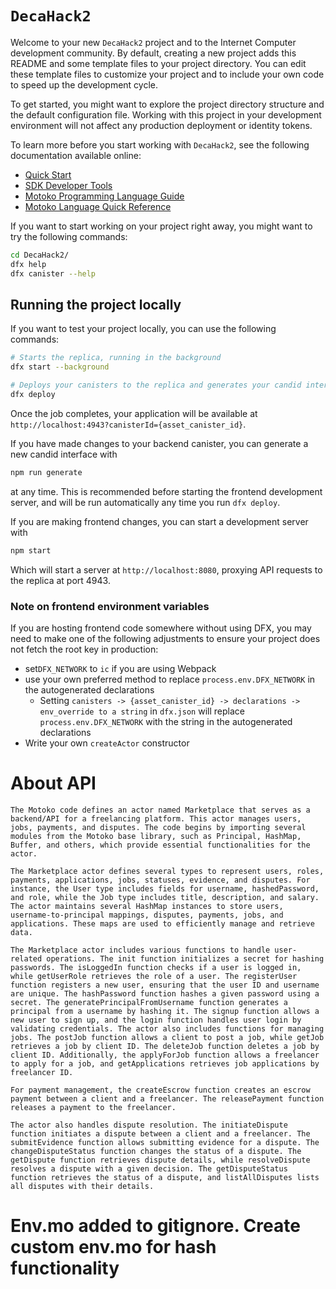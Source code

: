 # `DecaHack2`

Welcome to your new `DecaHack2` project and to the Internet Computer development community. By default, creating a new project adds this README and some template files to your project directory. You can edit these template files to customize your project and to include your own code to speed up the development cycle.

To get started, you might want to explore the project directory structure and the default configuration file. Working with this project in your development environment will not affect any production deployment or identity tokens.

To learn more before you start working with `DecaHack2`, see the following documentation available online:

- [Quick Start](https://internetcomputer.org/docs/current/developer-docs/setup/deploy-locally)
- [SDK Developer Tools](https://internetcomputer.org/docs/current/developer-docs/setup/install)
- [Motoko Programming Language Guide](https://internetcomputer.org/docs/current/motoko/main/motoko)
- [Motoko Language Quick Reference](https://internetcomputer.org/docs/current/motoko/main/language-manual)

If you want to start working on your project right away, you might want to try the following commands:

```bash
cd DecaHack2/
dfx help
dfx canister --help
```

## Running the project locally

If you want to test your project locally, you can use the following commands:

```bash
# Starts the replica, running in the background
dfx start --background

# Deploys your canisters to the replica and generates your candid interface
dfx deploy
```

Once the job completes, your application will be available at `http://localhost:4943?canisterId={asset_canister_id}`.

If you have made changes to your backend canister, you can generate a new candid interface with

```bash
npm run generate
```

at any time. This is recommended before starting the frontend development server, and will be run automatically any time you run `dfx deploy`.

If you are making frontend changes, you can start a development server with

```bash
npm start
```

Which will start a server at `http://localhost:8080`, proxying API requests to the replica at port 4943.

### Note on frontend environment variables

If you are hosting frontend code somewhere without using DFX, you may need to make one of the following adjustments to ensure your project does not fetch the root key in production:

- set`DFX_NETWORK` to `ic` if you are using Webpack
- use your own preferred method to replace `process.env.DFX_NETWORK` in the autogenerated declarations
  - Setting `canisters -> {asset_canister_id} -> declarations -> env_override to a string` in `dfx.json` will replace `process.env.DFX_NETWORK` with the string in the autogenerated declarations
- Write your own `createActor` constructor

# About API
  `The Motoko code defines an actor named Marketplace that serves as a backend/API for a freelancing platform. This actor manages users, jobs, payments, and disputes. The code begins by importing several modules from the Motoko base library, such as Principal, HashMap, Buffer, and others, which provide essential functionalities for the actor.`

  `The Marketplace actor defines several types to represent users, roles, payments, applications, jobs, statuses, evidence, and disputes. For instance, the User type includes fields for username, hashedPassword, and role, while the Job type includes title, description, and salary. The actor maintains several HashMap instances to store users, username-to-principal mappings, disputes, payments, jobs, and applications. These maps are used to efficiently manage and retrieve data.`

  `The Marketplace actor includes various functions to handle user-related operations. The init function initializes a secret for hashing passwords. The isLoggedIn function checks if a user is logged in, while getUserRole retrieves the role of a user. The registerUser function registers a new user, ensuring that the user ID and username are unique. The hashPassword function hashes a given password using a secret. The generatePrincipalFromUsername function generates a principal from a username by hashing it. The signup function allows a new user to sign up, and the login function handles user login by validating credentials. The actor also includes functions for managing jobs. The postJob function allows a client to post a job, while getJob retrieves a job by client ID. The deleteJob function deletes a job by client ID. Additionally, the applyForJob function allows a freelancer to apply for a job, and getApplications retrieves job applications by freelancer ID.`

  `For payment management, the createEscrow function creates an escrow payment between a client and a freelancer. The releasePayment function releases a payment to the freelancer.`

  `The actor also handles dispute resolution. The initiateDispute function initiates a dispute between a client and a freelancer. The submitEvidence function allows submitting evidence for a dispute. The changeDisputeStatus function changes the status of a dispute. The getDispute function retrieves dispute details, while resolveDispute resolves a dispute with a given decision. The getDisputeStatus function retrieves the status of a dispute, and listAllDisputes lists all disputes with their details.`

# Env.mo added to gitignore. Create custom env.mo for hash functionality
  